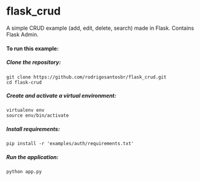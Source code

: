 # flask_crud
A simple CRUD example (add, edit, delete, search) made in Flask. Contains Flask Admin.

#### To run this example:

##### Clone the repository:

```
git clone https://github.com/rodrigosantosbr/flask_crud.git
cd flask-crud
```

##### Create and activate a virtual environment:

```
virtualenv env
source env/bin/activate
```

##### Install requirements:

```
pip install -r 'examples/auth/requirements.txt'
```

##### Run the application:

```
python app.py
```
